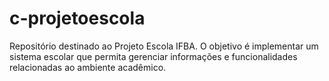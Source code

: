 # c-projetoescola
Repositório destinado ao Projeto Escola IFBA. O objetivo é implementar um sistema escolar que permita gerenciar informações e funcionalidades relacionadas ao ambiente acadêmico.
